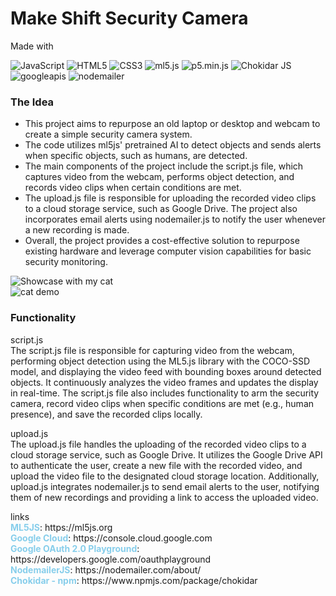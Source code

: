<h1>Make Shift Security Camera</h1>
Made with

![JavaScript](https://img.shields.io/badge/-JavaScript-%23F7DF1E?logo=javascript&logoColor=white)
![HTML5](https://img.shields.io/badge/-HTML5-orange?logo=html5&logoColor=white&style=flat)
![CSS3](https://img.shields.io/badge/-CSS3-blue?logo=css3&logoColor=white&style=flat)
![ml5.js](https://img.shields.io/badge/-ml5.js-ED1C24?logo=ml5.js&logoColor=white&style=flat)
![p5.min.js](https://img.shields.io/badge/p5.min.js-8BC34A?style=flat)
![Chokidar JS](https://img.shields.io/badge/Chokidar%20JS-gray?style=flat)
![googleapis](https://img.shields.io/badge/GoogleAPIs-gray?style=flat)
![nodemailer](https://img.shields.io/badge/-NodeMailer-gray?logo=nodemailer&logoColor=white&style=flat)

<h3>The Idea</h3>
<ul>
    <li>This project aims to repurpose an old laptop or desktop and webcam to create a simple security camera system.</li> 
    <li>The code utilizes ml5js' pretrained AI to detect objects and sends alerts when specific objects, such as humans, are detected.</li>
    <li>The main components of the project include the script.js file, which captures video from the webcam, performs object detection, and records video clips when certain conditions are met.</li>
    <li>The upload.js file is responsible for uploading the recorded video clips to a cloud storage service, such as Google Drive. The project also incorporates email alerts using nodemailer.js to notify the user whenever a new recording is made.</li>
    <li>Overall, the project provides a cost-effective solution to repurpose existing hardware and leverage computer vision capabilities for basic security monitoring.</li>
</ul>

![Showcase with my cat](https://img.shields.io/badge/-Showcase%20with%20my%20cat-gray?style=flat)
<br>
![cat demo](https://github.com/BennLL/Camera-Object-Identifier/assets/110274203/33460190-a663-4d18-838c-c3d2365e7647)

<h3>Functionality</h3>

<p>script.js<br>The script.js file is responsible for capturing video from the webcam, performing object detection using the ML5.js library with the COCO-SSD model, and displaying the video feed with bounding boxes around detected objects. It continuously analyzes the video frames and updates the display in real-time. The script.js file also includes functionality to arm the security camera, record video clips when specific conditions are met (e.g., human presence), and save the recorded clips locally.
</p>



<p>upload.js<br>The upload.js file handles the uploading of the recorded video clips to a cloud storage service, such as Google Drive. It utilizes the Google Drive API to authenticate the user, create a new file with the recorded video, and upload the video file to the designated cloud storage location. Additionally, upload.js integrates nodemailer.js to send email alerts to the user, notifying them of new recordings and providing a link to access the uploaded video.<p>

<p>links<br>
<span style="font-weight: bold; color: skyblue;">ML5JS</span>: https://ml5js.org<br>
<span style="font-weight: bold; color: skyblue;">Google Cloud</span>: https://console.cloud.google.com<br>
<span style="font-weight: bold; color: skyblue;">Google OAuth 2.0 Playground</span>: https://developers.google.com/oauthplayground<br>
<span style="font-weight: bold; color: skyblue;">NodemailerJS</span>: https://nodemailer.com/about/<br>
<span style="font-weight: bold; color: skyblue;">Chokidar - npm</span>: https://www.npmjs.com/package/chokidar
</p>
